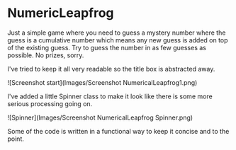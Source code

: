 # NumericLeapfrog

Just a simple game where you need to guess a mystery number where the guess is a cumulative number which means any new guess is added on top of the existing guess. Try to guess the number in as few guesses as possible. No prizes, sorry.

I've tried to keep it all very readable so the title box is abstracted away.

![Screenshot start](Images/Screenshot NumericalLeapfrog1.png)

I've added a little Spinner class to make it look like there is some more serious processing going on. 

![Spinner](Images/Screenshot NumericalLeapfrog Spinner.png)

Some of the code is written in a functional way to keep it concise and to the point.
